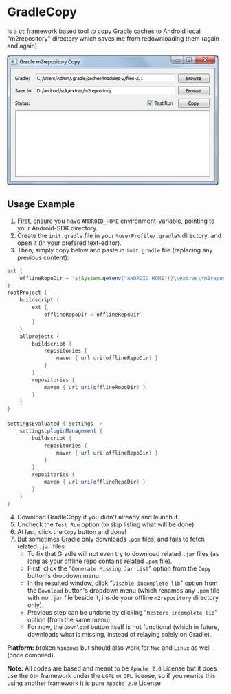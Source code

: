 # GradleCopy
Is a `Qt` framework based tool to copy Gradle caches to Android local "m2repository" directory which saves me from redownloading them (again and again).

![Preview](todo/preview.png?raw=true "Windows preview")

## Usage Example
1. First, ensure you have `ANDROID_HOME` environment-variable, pointing to your Android-SDK directory.
2. Create the `init.gradle` file in your `%userProfile/.gradle%` directory, and open it (in your prefered text-editor).
3. Then, simply copy below and paste in `init.gradle` file (replacing any previous content):

```groovy
ext {
    offlineRepoDir = "${System.getenv("ANDROID_HOME")}\\extras\\m2repository"
}
rootProject {
    buildscript {
        ext {
            offlineRepoDir = offlineRepoDir
        }
    }
    allprojects {
        buildscript {
            repositories {
                maven { url uri(offlineRepoDir) }
            }
        }
        repositories {
            maven { url uri(offlineRepoDir) }
        }
    }
}

settingsEvaluated { settings ->
    settings.pluginManagement {
        buildscript {
            repositories {
                maven { url uri(offlineRepoDir) }
            }
        }
        repositories {
            maven { url uri(offlineRepoDir) }
        }
    }
}

```
4. Download GradleCopy if you didn't already and launch it.
5. Uncheck the `Test Run` option (to skip listing what will be done).
6. At last, click the `Copy` button and done!
7. But sometimes Gradle only downloads `.pom` files, and fails to fetch related `.jar` files:
    - To fix that Gradle will not even try to download related `.jar` files
      (as long as your offline repo contains related `.pom` file).
    - First, click the "`Generate Missing Jar List`" option from the `Copy` button's dropdown menu.
    - In the resulted window, click "`Disable incomplete lib`" option from the `Download` button's dropdown menu
      (which renames any `.pom` file with no `.jar` file beside it, inside your offline `m2repository` directory only).
    - Previous step can be undone by clicking "`Restore incomplete lib`" option (from the same menu).
    - For now, the `Download` button itself is not functional
      (which in future, downloads what is missing, instead of relaying solely on Gradle).

**Platform:** broken `Windows` but should also work for `Mac` and `Linux` as well (once compiled).

**Note:**
All codes are based and meant to be `Apache 2.0` License but it does use the `Qt4` framework under the `LGPL` or `GPL` license, so if you rewrite this using another framework it is pure `Apache 2.0` License
